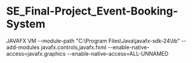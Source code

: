 # SE_Final-Project_Event-Booking-System

JAVAFX VM
--module-path "C:\Program Files\Java\javafx-sdk-24\lib" --add-modules javafx.controls,javafx.fxml --enable-native-access=javafx.graphics --enable-native-access=ALL-UNNAMED

